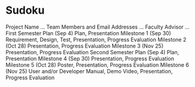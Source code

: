 # Sudoku
Project Name	...
Team Members and Email Addresses	...
Faculty Advisor	...
First Semester
Plan (Sep 4)	Plan, Presentation
Milestone 1 (Sep 30)	Requirement, Design, Test, Presentation, Progress Evaluation
Milestone 2 (Oct 28)	Presentation, Progress Evaluation
Milestone 3 (Nov 25)	Presentation, Progress Evaluation
Second Semester
Plan (Sep 4)	Plan, Presentation
Milestone 4 (Sep 30)	Presentation, Progress Evaluation
Milestone 5 (Oct 28)	Poster, Presentation, Progress Evaluation
Milestone 6 (Nov 25)	User and/or Developer Manual, Demo Video, Presentation, Progress Evaluation
